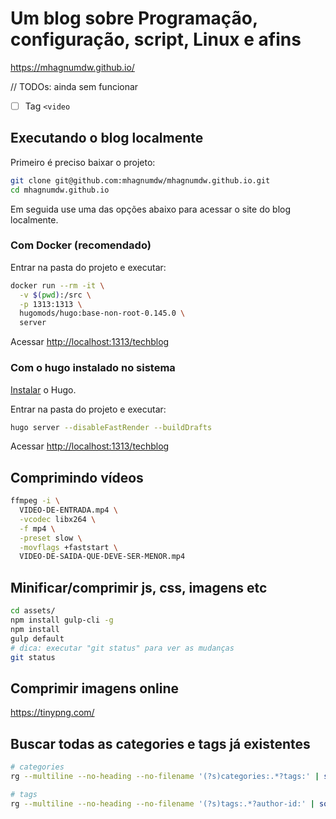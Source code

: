 # Um blog sobre Programação, configuração, script, Linux e afins

<https://mhagnumdw.github.io/>

// TODOs: ainda sem funcionar
- [ ] Tag `<video`

## Executando o blog localmente

Primeiro é preciso baixar o projeto:

```bash
git clone git@github.com:mhagnumdw/mhagnumdw.github.io.git
cd mhagnumdw.github.io
```

Em seguida use uma das opções abaixo para acessar o site do blog localmente.

### Com Docker (recomendado)

Entrar na pasta do projeto e executar:

```bash
docker run --rm -it \
  -v $(pwd):/src \
  -p 1313:1313 \
  hugomods/hugo:base-non-root-0.145.0 \
  server
```

Acessar <http://localhost:1313/techblog>

### Com o hugo instalado no sistema

[Instalar](https://gohugo.io/getting-started/installing) o Hugo.

Entrar na pasta do projeto e executar:

```bash
hugo server --disableFastRender --buildDrafts
```

Acessar <http://localhost:1313/techblog>

## Comprimindo vídeos

```bash
ffmpeg -i \
  VIDEO-DE-ENTRADA.mp4 \
  -vcodec libx264 \
  -f mp4 \
  -preset slow \
  -movflags +faststart \
  VIDEO-DE-SAIDA-QUE-DEVE-SER-MENOR.mp4
```

## Minificar/comprimir js, css, imagens etc

```bash
cd assets/
npm install gulp-cli -g
npm install
gulp default
# dica: executar "git status" para ver as mudanças
git status
```

## Comprimir imagens online

<https://tinypng.com/>

## Buscar todas as categories e tags já existentes

```bash
# categories
rg --multiline --no-heading --no-filename '(?s)categories:.*?tags:' | sort | uniq -c | sort -n

# tags
rg --multiline --no-heading --no-filename '(?s)tags:.*?author-id:' | sort | uniq -c | sort -n
```
